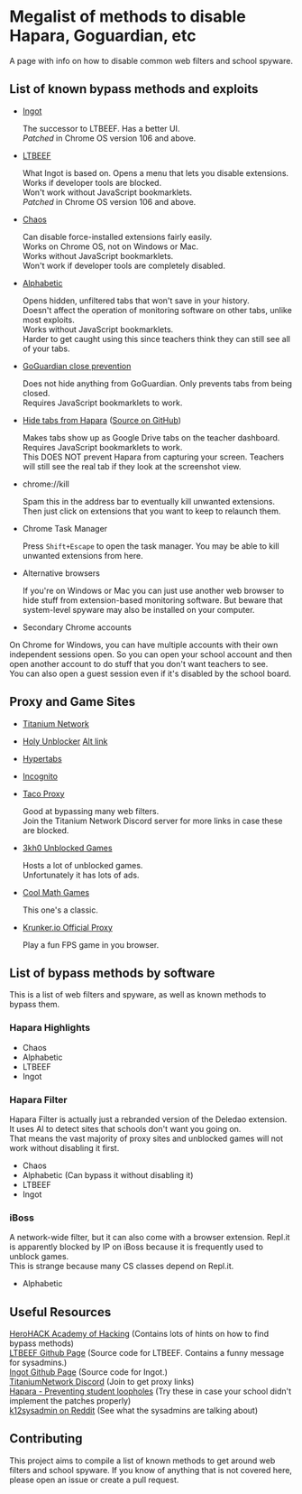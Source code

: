 # Megalist of methods to disable Hapara, Goguardian, etc

A page with info on how to disable common web filters and school spyware.

## List of known bypass methods and exploits

- [Ingot](https://fognetwork.github.io/Ingot/)  
  
  The successor to LTBEEF. Has a better UI.  
  *Patched* in Chrome OS version 106 and above.  

- [LTBEEF](https://compactcow.com/ltbeef/)  
  
  What Ingot is based on. Opens a menu that lets you disable extensions.  
  Works if developer tools are blocked.  
  Won't work without JavaScript bookmarklets.  
  *Patched* in Chrome OS version 106 and above.  

- [Chaos](https://xlak.github.io/chaos/)  
  
  Can disable force-installed extensions fairly easily.  
  Works on Chrome OS, not on Windows or Mac.  
  Works without JavaScript bookmarklets.  
  Won't work if developer tools are completely disabled.  

- [Alphabetic](https://xlak.github.io/alphabetic/)  
  
  Opens hidden, unfiltered tabs that won't save in your history.  
  Doesn't affect the operation of monitoring software on other tabs, unlike most exploits.  
  Works without JavaScript bookmarklets.  
  Harder to get caught using this since teachers think they can still see all of your tabs.  
  
- [GoGuardian close prevention](https://github.com/yeeteeyt/goguardian-bypass)  
  
  Does not hide anything from GoGuardian. Only prevents tabs from being closed.  
  Requires JavaScript bookmarklets to work.  
  
- [Hide tabs from Hapara](https://raw.githubusercontent.com/FreshPenguin112/bookmarklets/main/hapara%20tab%20hide%20XD) ([Source on GitHub](https://github.com/ConnorCodesatSchool/HaparaDelete/issues/2))
  
  Makes tabs show up as Google Drive tabs on the teacher dashboard.  
  Requires JavaScript bookmarklets to work.  
  This DOES NOT prevent Hapara from capturing your screen. Teachers will still see the real tab if they look at the screenshot view.  
  
- chrome://kill
  
  Spam this in the address bar to eventually kill unwanted extensions. Then just click on extensions that you want to keep to relaunch them.
  
- Chrome Task Manager
  
  Press `Shift+Escape` to open the task manager. You may be able to kill unwanted extensions from here.
  
- Alternative browsers
  
  If you're on Windows or Mac you can just use another web browser to hide stuff from extension-based monitoring software. But beware that system-level spyware may also be installed on your computer.
  
- Secondary Chrome accounts
  
 On Chrome for Windows, you can have multiple accounts with their own independent sessions open. So you can open your school account and then open another account to do stuff that you don't want teachers to see.  
  You can also open a guest session even if it's disabled by the school board. 

## Proxy and Game Sites

- [Titanium Network](https://github.com/titaniumnetwork-dev)
- [Holy Unblocker](https://holyubofficial.net/) [Alt link](https://website-aio-e9x.koyeb.app/1.html)
- [Hypertabs](https://hypertabs.cc/)
- [Incognito](https://incog.dev/)
- [Taco Proxy](https://izhdh.sse.codesandbox.io/)
  
  Good at bypassing many web filters.  
  Join the Titanium Network Discord server for more links in case these are blocked.
  
- [3kh0 Unblocked Games](https://3kh0.github.io/)
  
  Hosts a lot of unblocked games.  
  Unfortunately it has lots of ads.  
  
- [Cool Math Games](https://www.coolmathgames.com/)
  
  This one's a classic.
  
- [Krunker.io Official Proxy](https://browserfps.com/)
  
  Play a fun FPS game in you browser.

## List of bypass methods by software
This is a list of web filters and spyware, as well as known methods to bypass them.

### Hapara Highlights
- Chaos
- Alphabetic
- LTBEEF
- Ingot

### Hapara Filter
Hapara Filter is actually just a rebranded version of the Deledao extension.  
It uses AI to detect sites that schools don't want you going on.  
That means the vast majority of proxy sites and unblocked games will not work without disabling it first.  
- Chaos
- Alphabetic (Can bypass it without disabling it)
- LTBEEF
- Ingot

### iBoss
A network-wide filter, but it can also come with a browser extension.
Repl.it is apparently blocked by IP on iBoss because it is frequently used to unblock games.  
This is strange because many CS classes depend on Repl.it.  
- Alphabetic

## Useful Resources
[HeroHACK Academy of Hacking](https://sites.google.com/view/hackingacademybypro/home) (Contains lots of hints on how to find bypass methods)  
[LTBEEF Github Page](https://github.com/3kh0/ext-remover) (Source code for LTBEEF. Contains a funny message for sysadmins.)  
[Ingot Github Page](https://github.com/FogNetwork/Ingot) (Source code for Ingot.)  
[TitaniumNetwork Discord](https://discord.gg/unblock) (Join to get proxy links)  
[Hapara - Preventing student loopholes](https://support.hapara.com/hc/en-us/articles/230060007-Strengthening-Highlights-and-preventing-student-loopholes) (Try these in case your school didn't implement the patches properly)  
[k12sysadmin on Reddit](https://reddit.com/r/k12sysadmin) (See what the sysadmins are talking about)  

## Contributing

This project aims to compile a list of known methods to get around web filters and school spyware. If you know of anything that is not covered here, please open an issue or create a pull request.
